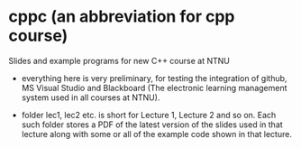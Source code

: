 # cppc  (an abbreviation for cpp course)

Slides and example programs for new C++ course at NTNU

- everything here is very preliminary, for testing the integration of github, MS Visual Studio and 
Blackboard (The electronic learning management system used in all courses at NTNU).

- folder lec1, lec2 etc. is short for Lecture 1, Lecture 2 and so on. Each such folder stores a PDF of the latest 
version of the slides used in that lecture along with some or all of the example code shown in that lecture.

